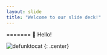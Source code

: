 ```yaml
---
layout: slide
title: "Welcome to our slide deck!"
---
```


=======
👋 Hello!

![defunktocat](https://octodex.github.com/images/defunktocat.png)
{: .center}

